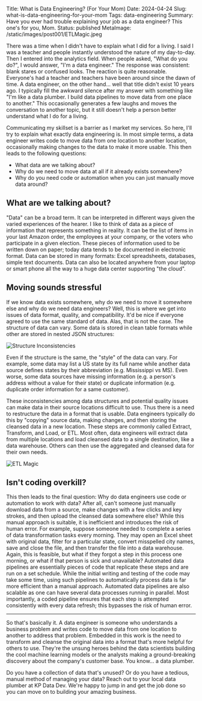 Title: What is Data Engineering? (For Your Mom)
Date: 2024-04-24
Slug: what-is-data-engineering-for-your-mom
Tags: data-engineering
Summary: Have you ever had trouble explaining your job as a data engineer? This one's for you, Mom.
Status: published
MetaImage: /static/images/post001/ETLMagic.jpeg

There was a time when I didn't have to explain what I did for a living. I said I was a teacher and people instantly understood the nature of my day-to-day. Then I entered into the analytics field. When people asked, "What do you do?", I would answer, "I'm a data engineer." The response was consistent: blank stares or confused looks. The reaction is quite reasonable. Everyone's had a teacher and teachers have been around since the dawn of time. A data engineer, on the other hand... well that title didn't exist 10 years ago. I typically fill the awkward silence after my answer with something like "I'm like a data plumber. I build data pipelines to move data from one place to another." This occasionally generates a few laughs and moves the conversation to another topic, but it still doesn't help a person better understand what I do for a living. 

Communicating my skillset is a barrier as I market my services. So here, I'll try to explain what exactly data engineering is. In most simple terms, a data engineer writes code to move data from one location to another location, occasionally making changes to the data to make it more usable. This then leads to the following questions: 

- What data are we talking about?
- Why do we need to move data at all if it already exists somewhere?
- Why do you need code or automation when you can just manually move data around?

## What are we talking about?
"Data" can be a broad term. It can be interpreted in different ways given the varied experiences of the hearer. I like to think of data as a piece of information that represents something in reality. It can be the list of items in your last Amazon order, the employees at your company, or the voters who participate in a given election. These pieces of information used to be written down on paper; today data tends to be documented in electronic format. Data can be stored in many formats: Excel spreadsheets, databases, simple text documents. Data can also be located anywhere from your laptop or smart phone all the way to a huge data center supporting "the cloud".

## Moving sounds stressful
If we know data exists somewhere, why do we need to move it somewhere else and why do we need data engineers? Well, this is where we get into issues of data format, quality, and compatibility. It'd be nice if everyone agreed to use the same standard of data. Alas, that is not the case. The structure of data can vary. Some data is stored in clean table formats while other are stored in nested JSON structures: 

![Structure Inconsistencies](/static/images/post001/TabularVsJson.jpeg)

Even if the structure is the same, the "style" of the data can vary. For example, some data may list a US state by its full name while another data source defines states by their abbreviation (e.g. Mississippi vs MS). Even worse, some data sources have missing information (e.g. a person's address without a value for their state) or duplicate information (e.g. duplicate order information for a same customer). 

These inconsistencies among data structures and potential quality issues can make data in their source locations difficult to use. Thus there is a need to restructure the data in a format that is usable. Data engineers typically do this by "copying" source data, making changes, and then storing the cleansed data in a new location. These steps are commonly called Extract, Transform, and Load, or ETL. 
Most often, data engineers will extract data from multiple locations and load cleansed data to a single destination, like a data warehouse. Others can then use the aggregated and cleansed data for their own needs. 

![ETL Magic](/static/images/post001/ETLMagic.jpeg)

## Isn't coding overkill?
This then leads to the final question: Why do data engineers use code or automation to work with data? After all, can't someone just manually download data from a source, make changes with a few clicks and key strokes, and then upload the cleansed data somewhere else? While this manual approach is suitable, it is inefficient and introduces the risk of human error. For example, suppose someone needed to complete a series of data transformation tasks every morning. They may open an Excel sheet with original data, filter for a particular state, convert misspelled city names, save and close the file, and then transfer the file into a data warehouse. Again, this is feasible, but what if they forgot a step in this process one morning, or what if that person is sick and unavailable? Automated data pipelines are essentially pieces of code that replicate these steps and are run on a set schedule. While the initial writing and testing of the code may take some time, using such pipelines to automatically process data is far more efficient than a manual approach. Automated data pipelines are also scalable as one can have several data processes running in parallel. Most importantly, a coded pipeline ensures that each step is attempted consistently with every data refresh; this bypasses the risk of human error. 

---

So that's basically it. A data engineer is someone who understands a business problem and writes code to move data from one location to another to address that problem. Embedded in this work is the need to transform and cleanse the original data into a format that's more helpful for others to use. They're the unsung heroes behind the data scientists building the cool machine learning models or the analysts making a ground-breaking discovery about the company's customer base. You know... a data plumber. 

Do you have a collection of data that's unused? Or do you have a tedious, manual method of managing your data? Reach out to your local data plumber at KP Data Dev. We're happy to jump in and get the job done so you can move on to building your amazing business. 
